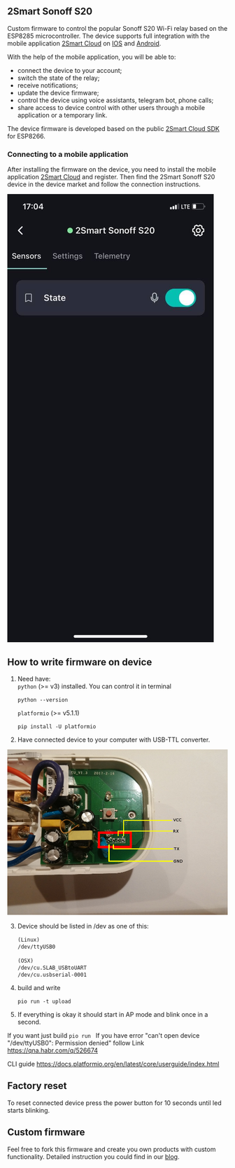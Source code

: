 ## 2Smart Sonoff S20
Custom firmware to control the popular Sonoff S20 Wi-Fi relay based on the ESP8285 microcontroller. The device supports full integration with the mobile application [2Smart Cloud](https://2smart.com) on [IOS](https://apps.apple.com/ru/app/2smart-cloud/id1539188825) and [Android](https://play.google.com/store/apps/details?id=com.smart.microcloud.app&hl=ru&gl=US). 

With the help of the mobile application, you will be able to:
- connect the device to your account;
- switch the state of the relay;
- receive notifications;
- update the device firmware;
- control the device using voice assistants, telegram bot, phone calls;
- share access to device control with other users through a mobile application or a temporary link.


The device firmware is developed based on the public [2Smart Cloud SDK](https://github.com/2SmartCloud/2smart-cloud-esp8266-boilerplate) for ESP8266.

### Connecting to a mobile application
After installing the firmware on the device, you need to install the mobile application [2Smart Cloud](https://2smart.com) and register. Then find the 2Smart Sonoff S20 device in the device market and follow the connection instructions. 

![screen](screen_s20.jpg)

## How to write firmware on device

1. Need have:  
     `python` (>= v3) installed. You can control it in terminal      
    ```
    python --version
    ```    

    `platformio` (>= v5.1.1)
    ```
    pip install -U platformio
    ```    

2. Have connected device to your computer with USB-TTL converter.

![image](S20.jpeg)


3. Device should be listed in /dev as one of this:

    ```
    (Linux)
    /dev/ttyUSB0

    (OSX)
    /dev/cu.SLAB_USBtoUART
    /dev/cu.usbserial-0001
    ```

4. build and write

    ```
    pio run -t upload
    ```

5. If everything is okay it should start in AP mode and blink once in a second.

If you want just build 
    ```
    pio run 
    ```
If you have error "can't open device "/dev/ttyUSB0": Permission denied" follow Link https://qna.habr.com/q/526674

CLI guide https://docs.platformio.org/en/latest/core/userguide/index.html


## Factory reset
To reset connected device press the power button for 10 seconds until led starts blinking.

## Custom firmware

Feel free to fork this firmware and create you own products with custom functionality.
Detailed instruction you could find in our [blog](https://2smart.com/blog/tpost/ebvsii6y21-how-to-write-firmware-for-an-iot-device).
